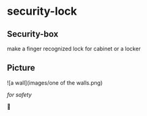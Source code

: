 # security-lock


## Security-box 

make a finger recognized lock for cabinet or a locker


## Picture
![a wall](images/one of the walls.png)


*for safety*

:rocket:


